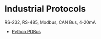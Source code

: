 # Industrial Protocols

RS-232, RS-485, Modbus, CAN Bus, 4-20mA

- [Python PDBus](https://pypi.python.org/pypi/cloudeebus)
